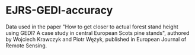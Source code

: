 # EJRS-GEDI-accuracy
Data used in the paper "How to get closer to actual forest stand height using GEDI? A case study in central European Scots pine stands", authored by Wojciech Krawczyk and Piotr Wężyk, published in European Journal of Remote Sensing. 
